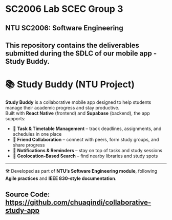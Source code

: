 # SC2006 Lab SCEC Group 3

## NTU SC2006: Software Engineering

## This repository contains the deliverables submitted during the SDLC of our mobile app - Study Buddy. 
# 📚 Study Buddy (NTU Project)

**Study Buddy** is a collaborative mobile app designed to help students manage their academic progress and stay productive.  
Built with **React Native** (frontend) and **Supabase** (backend), the app supports:

- 📅 **Task & Timetable Management** – track deadlines, assignments, and schedules in one place  
- 👥 **Friend Collaboration** – connect with peers, form study groups, and share progress  
- 🔔 **Notifications & Reminders** – stay on top of tasks and study sessions  
- 📍 **Geolocation-Based Search** – find nearby libraries and study spots  

---

🛠 Developed as part of **NTU’s Software Engineering module**, following **Agile practices** and **IEEE 830-style documentation**.

## Source Code: https://github.com/chuaqindi/collaborative-study-app
